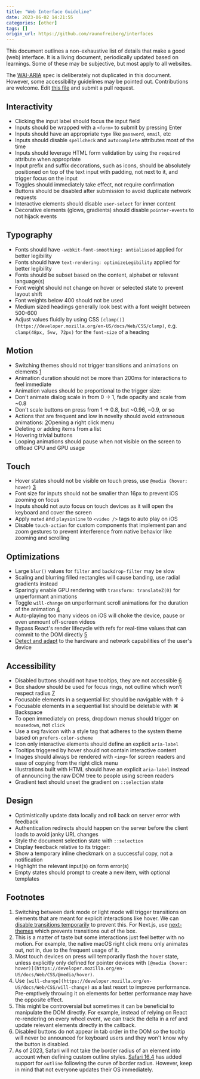 ```yaml
---
title: "Web Interface Guideline"
date: 2023-06-02 14:21:55
categories: [other]
tags: []
origin_url: https://github.com/raunofreiberg/interfaces
---
```

This document outlines a non-exhaustive list of details that make a good (web) interface. It is a living document, periodically updated based on learnings. Some of these may be subjective, but most apply to all websites.

The [WAI-ARIA](https://www.w3.org/TR/wai-aria-1.1/) spec is deliberately not duplicated in this document. However, some accessibility guidelines may be pointed out. Contributions are welcome. Edit [this file](https://github.com/raunofreiberg/interfaces/blob/main/README.md) and submit a pull request.

Interactivity
-------------

*   Clicking the input label should focus the input field
*   Inputs should be wrapped with a `<form>` to submit by pressing Enter
*   Inputs should have an appropriate `type` like `password`, `email`, etc
*   Inputs should disable `spellcheck` and `autocomplete` attributes most of the time
*   Inputs should leverage HTML form validation by using the `required` attribute when appropriate
*   Input prefix and suffix decorations, such as icons, should be absolutely positioned on top of the text input with padding, not next to it, and trigger focus on the input
*   Toggles should immediately take effect, not require confirmation
*   Buttons should be disabled after submission to avoid duplicate network requests
*   Interactive elements should disable `user-select` for inner content
*   Decorative elements (glows, gradients) should disable `pointer-events` to not hijack events

Typography
----------

*   Fonts should have `-webkit-font-smoothing: antialiased` applied for better legibility
*   Fonts should have `text-rendering: optimizeLegibility` applied for better legibility
*   Fonts should be subset based on the content, alphabet or relevant language(s)
*   Font weight should not change on hover or selected state to prevent layout shift
*   Font weights below 400 should not be used
*   Medium sized headings generally look best with a font weight between 500-600
*   Adjust values fluidly by using CSS `[clamp()](https://developer.mozilla.org/en-US/docs/Web/CSS/clamp)`, e.g. `clamp(48px, 5vw, 72px)` for the `font-size` of a heading

Motion
------

*   Switching themes should not trigger transitions and animations on elements [1](#user-content-fn-1-bc66166683460b88df034eda3e96cd28)
*   Animation duration should not be more than 200ms for interactions to feel immediate
*   Animation values should be proportional to the trigger size:
*   Don't animate dialog scale in from 0 → 1, fade opacity and scale from ~0.8
*   Don't scale buttons on press from 1 → 0.8, but ~0.96, ~0.9, or so
*   Actions that are frequent and low in novelty should avoid extraneous animations: [2](#user-content-fn-2-bc66166683460b88df034eda3e96cd28)Opening a right click menu
*   Deleting or adding items from a list
*   Hovering trivial buttons
*   Looping animations should pause when not visible on the screen to offload CPU and GPU usage

Touch
-----

*   Hover states should not be visible on touch press, use `@media (hover: hover)` [3](#user-content-fn-3-bc66166683460b88df034eda3e96cd28)
*   Font size for inputs should not be smaller than 16px to prevent iOS zooming on focus
*   Inputs should not auto focus on touch devices as it will open the keyboard and cover the screen
*   Apply `muted` and `playsinline` to `<video />` tags to auto play on iOS
*   Disable `touch-action` for custom components that implement pan and zoom gestures to prevent interference from native behavior like zooming and scrolling

Optimizations
-------------

*   Large `blur()` values for `filter` and `backdrop-filter` may be slow
*   Scaling and blurring filled rectangles will cause banding, use radial gradients instead
*   Sparingly enable GPU rendering with `transform: translateZ(0)` for unperformant animations
*   Toggle `will-change` on unperformant scroll animations for the duration of the animation [4](#user-content-fn-4-bc66166683460b88df034eda3e96cd28)
*   Auto-playing too many videos on iOS will choke the device, pause or even unmount off-screen videos
*   Bypass React's render lifecycle with refs for real-time values that can commit to the DOM directly [5](#user-content-fn-5-bc66166683460b88df034eda3e96cd28)
*   [Detect and adapt](https://github.com/GoogleChromeLabs/react-adaptive-hooks) to the hardware and network capabilities of the user's device

Accessibility
-------------

*   Disabled buttons should not have tooltips, they are not accessible [6](#user-content-fn-6-bc66166683460b88df034eda3e96cd28)
*   Box shadow should be used for focus rings, not outline which won’t respect radius [7](#user-content-fn-7-bc66166683460b88df034eda3e96cd28)
*   Focusable elements in a sequential list should be navigable with ↑ ↓
*   Focusable elements in a sequential list should be deletable with ⌘ Backspace
*   To open immediately on press, dropdown menus should trigger on `mousedown`, not `click`
*   Use a svg favicon with a style tag that adheres to the system theme based on `prefers-color-scheme`
*   Icon only interactive elements should define an explicit `aria-label`
*   Tooltips triggered by hover should not contain interactive content
*   Images should always be rendered with `<img>` for screen readers and ease of copying from the right click menu
*   Illustrations built with HTML should have an explicit `aria-label` instead of announcing the raw DOM tree to people using screen readers
*   Gradient text should unset the gradient on `::selection` state

Design
------

*   Optimistically update data locally and roll back on server error with feedback
*   Authentication redirects should happen on the server before the client loads to avoid janky URL changes
*   Style the document selection state with `::selection`
*   Display feedback relative to its trigger:
*   Show a temporary inline checkmark on a successful copy, not a notification
*   Highlight the relevant input(s) on form error(s)
*   Empty states should prompt to create a new item, with optional templates

Footnotes
---------

1.  Switching between dark mode or light mode will trigger transitions on elements that are meant for explicit interactions like hover. We can [disable transitions temporarily](https://paco.me/writing/disable-theme-transitions) to prevent this. For Next.js, use [next-themes](https://github.com/pacocoursey/next-themes) which prevents transitions out of the box.
2.  This is a matter of taste but some interactions just feel better with no motion. For example, the native macOS right click menu only animates out, not in, due to the frequent usage of it.
3.  Most touch devices on press will temporarily flash the hover state, unless explicitly only defined for pointer devices with `[@media (hover: hover)](https://developer.mozilla.org/en-US/docs/Web/CSS/@media/hover)`.
4.  Use `[will-change](https://developer.mozilla.org/en-US/docs/Web/CSS/will-change)` as a last resort to improve performance. Pre-emptively throwing it on elements for better performance may have the opposite effect.
5.  This might be controversial but sometimes it can be beneficial to manipulate the DOM directly. For example, instead of relying on React re-rendering on every wheel event, we can track the delta in a ref and update relevant elements directly in the callback.
6.  Disabled buttons do not appear in tab order in the DOM so the tooltip will never be announced for keyboard users and they won't know why the button is disabled.
7.  As of 2023, Safari will not take the border radius of an element into account when defining custom outline styles. [Safari 16.4](https://developer.apple.com/documentation/safari-release-notes/safari-16_4-release-notes) has added support for `outline` following the curve of border radius. However, keep in mind that not everyone updates their OS immediately.
    